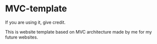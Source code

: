 # MVC-template

If you are using it, give credit.

This is website template based on MVC architecture made by me for my future websites.

